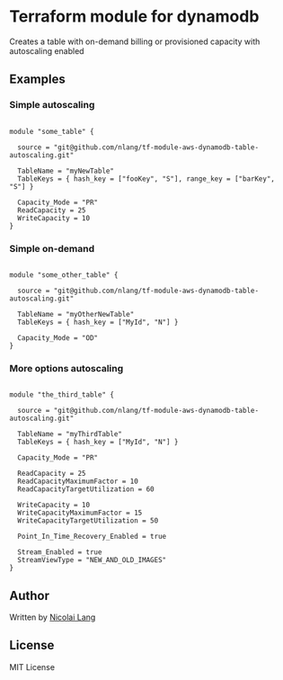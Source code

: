 # Terraform module for dynamodb

Creates a table with on-demand billing or provisioned capacity with autoscaling enabled

## Examples

### Simple autoscaling

```hcl

module "some_table" {

  source = "git@github.com/nlang/tf-module-aws-dynamodb-table-autoscaling.git"

  TableName = "myNewTable"
  TableKeys = { hash_key = ["fooKey", "S"], range_key = ["barKey", "S"] }

  Capacity_Mode = "PR"
  ReadCapacity = 25
  WriteCapacity = 10
}

```

### Simple on-demand
```hcl

module "some_other_table" {

  source = "git@github.com/nlang/tf-module-aws-dynamodb-table-autoscaling.git"

  TableName = "myOtherNewTable"
  TableKeys = { hash_key = ["MyId", "N"] }

  Capacity_Mode = "OD"
}

```

### More options autoscaling
```hcl

module "the_third_table" {

  source = "git@github.com/nlang/tf-module-aws-dynamodb-table-autoscaling.git"

  TableName = "myThirdTable"
  TableKeys = { hash_key = ["MyId", "N"] }

  Capacity_Mode = "PR"
  
  ReadCapacity = 25
  ReadCapacityMaximumFactor = 10
  ReadCapacityTargetUtilization = 60
  
  WriteCapacity = 10
  WriteCapacityMaximumFactor = 15
  WriteCapacityTargetUtilization = 50
  
  Point_In_Time_Recovery_Enabled = true
  
  Stream_Enabled = true
  StreamViewType = "NEW_AND_OLD_IMAGES"
}

```

## Author

Written by [Nicolai Lang](https://github.com/nlang)

## License

MIT License
